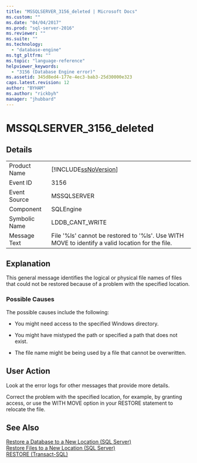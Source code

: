 ```yaml
---
title: "MSSQLSERVER_3156_deleted | Microsoft Docs"
ms.custom: ""
ms.date: "04/04/2017"
ms.prod: "sql-server-2016"
ms.reviewer: ""
ms.suite: ""
ms.technology: 
  - "database-engine"
ms.tgt_pltfrm: ""
ms.topic: "language-reference"
helpviewer_keywords: 
  - "3156 (Database Engine error)"
ms.assetid: 345d8ed4-177e-4ec3-bab3-25d30000e323
caps.latest.revision: 12
author: "BYHAM"
ms.author: "rickbyh"
manager: "jhubbard"
---
```

# MSSQLSERVER_3156_deleted
  
## Details  
  
|||  
|-|-|  
|Product Name|[!INCLUDE[ssNoVersion](../../includes/ssnoversion-md.md)]|  
|Event ID|3156|  
|Event Source|MSSQLSERVER|  
|Component|SQLEngine|  
|Symbolic Name|LDDB_CANT_WRITE|  
|Message Text|File '%ls' cannot be restored to '%ls'. Use WITH MOVE to identify a valid location for the file.|  
  
## Explanation  
This general message identifies the logical or physical file names of files that could not be restored because of a problem with the specified location.  
  
### Possible Causes  
The possible causes include the following:  
  
-   You might need access to the specified Windows directory.  
  
-   You might have mistyped the path or specified a path that does not exist.  
  
-   The file name might be being used by a file that cannot be overwritten.  
  
## User Action  
Look at the error logs for other messages that provide more details.  
  
Correct the problem with the specified location, for example, by granting access, or use the WITH MOVE option in your RESTORE statement to relocate the file.  
  
## See Also  
[Restore a Database to a New Location &#40;SQL Server&#41;](~/relational-databases/backup-restore/restore-a-database-to-a-new-location-sql-server.md)  
[Restore Files to a New Location &#40;SQL Server&#41;](~/relational-databases/backup-restore/restore-files-to-a-new-location-sql-server.md)  
[RESTORE &#40;Transact-SQL&#41;](~/t-sql/statements/restore-statements-transact-sql.md)  
  
